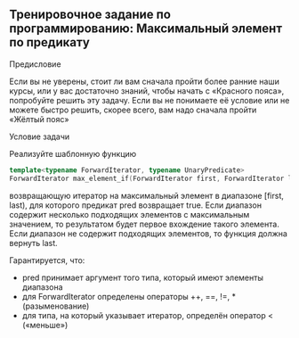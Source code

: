 ## Тренировочное задание по программированию: Максимальный элемент по предикату

Предисловие

Если вы не уверены, стоит ли вам сначала пройти более ранние наши курсы, или у вас достаточно знаний, чтобы начать с «Красного пояса», попробуйте решить эту задачу. Если вы не понимаете её условие или не можете быстро решить, скорее всего, вам надо сначала пройти «Жёлтый пояс»

Условие задачи

Реализуйте шаблонную функцию
```cpp
template<typename ForwardIterator, typename UnaryPredicate>
ForwardIterator max_element_if(ForwardIterator first, ForwardIterator last, UnaryPredicate pred);
```

возвращающую итератор на максимальный элемент в диапазоне [first, last), для которого предикат pred возвращает true. Если диапазон содержит несколько подходящих элементов с максимальным значением, то результатом будет первое вхождение такого элемента. Если диапазон не содержит подходящих элементов, то функция должна вернуть last.

Гарантируется, что:

* pred принимает аргумент того типа, который имеют элементы диапазона
* для ForwardIterator определены операторы ++, ==, !=, * (разыменование)
* для типа, на который указывает итератор, определён оператор < («меньше»)
